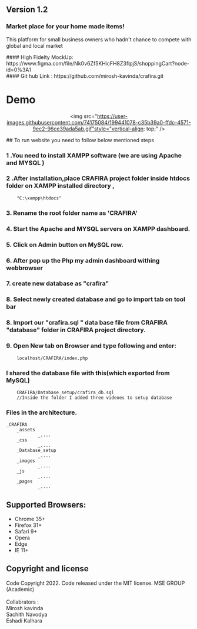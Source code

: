 <h2 class='center'>Version 1.2 </h2>
<h3 class='center'>Market place for your home made items! </h3>

<p>This platform for small business owners who hadn't chance to compete with global and local market</p>
#### High Fidelty MockUp: https://www.figma.com/file/Nk0v6Zf5KHicFH8Z3flpjS/shoppingCart?node-id=0%3A1 <br>
#### Git hub Link : https://github.com/mirosh-kavinda/crafira.git

<h1 style="align-items: 'center'">Demo</h1>

<div align="center">
 
<img src="https://user-images.githubusercontent.com/74175084/199441078-c35b39a0-ffdc-4571-9ec2-96ce39ada5ab.gif"style="vertical-align: top;" />


</div>
## To run website you need to follow below mentioned steps

### 1 .You need to install XAMPP software (we are using Apache and MYSQL )

### 2 .After installation,place CRAFIRA project folder inside htdocs folder on XAMPP installed directory ,

        "C:\xampp\htdocs"

### 3. Rename the root folder name as 'CRAFIRA'

### 4. Start the Apache and MYSQL servers on XAMPP dashboard.

### 5. Click on Admin button on MySQL row.

### 6. After pop up the Php my admin dashboard withing webbrowser

### 7. create new database as "crafira"

### 8. Select newly created database and go to import tab on tool bar

### 8. Import our "crafira.sql " data base file from CRAFIRA "database" folder in CRAFIRA project directory.

### 9. Open New tab on Browser and type following and enter:

        localhost/CRAFIRA/index.php

### I shared the database file with this(which exported from MySQL)

        CRAFIRA/Database_setup/crafira_db.sql
        //Inside the folder I added three videoes to setup database

### Files in the architecture.

    _CRAFIRA
        _assets
                _....
        _css
                _....
        _Database_setup
                _....
        _images
                _....
        _js
                _....
        _pages
                _....



## Supported Browsers:

- Chrome 35+
- Firefox 31+
- Safari 9+
- Opera
- Edge
- IE 11+

## Copyright and license

Code Copyright 2022. Code released under the MIT license.
MSE GROUP (Academic)
<br>
<br>
Collabrators : <br>
Mirosh kavinda <br>
Sachith Navodya <br>
Eshadi Kalhara <br>

<br>
<br>
<br>
<br>
